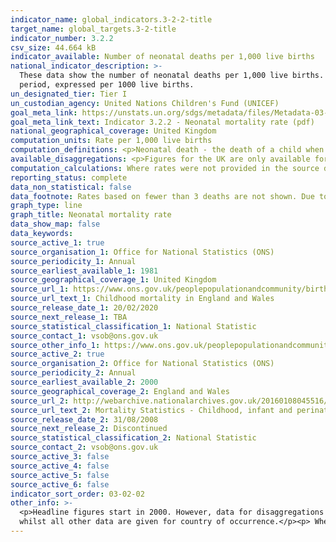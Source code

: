 ```yaml
---
indicator_name: global_indicators.3-2-2-title
target_name: global_targets.3-2-title
indicator_number: 3.2.2
csv_size: 44.664 kB
indicator_available: Number of neonatal deaths per 1,000 live births
national_indicator_description: >-
  These data show the number of neonatal deaths per 1,000 live births. This differs from the UN metadata which ask for the probability that a child born in a specific year or period will die during the first 28 completed days of life if subject to age-specific mortality rates of that
  period, expressed per 1000 live births.
un_designated_tier: Tier I
un_custodian_agency: United Nations Children's Fund (UNICEF)
goal_meta_link: https://unstats.un.org/sdgs/metadata/files/Metadata-03-02-02.pdf
goal_meta_link_text: Indicator 3.2.2 - Neonatal mortality rate (pdf)
national_geographical_coverage: United Kingdom
computation_units: Rate per 1,000 live births
computation_definitions: <p>Neonatal death - the death of a child when the age of the child is under 28 days.</p><p> Region - region of usual residence, not region of occurrence.</p><p>Country - Country of occurrence.</p><p>Age - age of the mother.
available_disaggregations: <p>Figures for the UK are only available for  the headline data and for sex.</p><p>Region is only available when 'England' is selected in the Country dropdown menu.</p><p>For all other disaggregations please select 'England and Wales' in the Country dropdown menu first.</p><p>Cross-disaggregations are available for country by sex. <p>Local Authority (and for Wales, Health Board) level data are available in Table 3 of the source data <a = href "https://www.ons.gov.uk/peoplepopulationandcommunity/birthsdeathsandmarriages/deaths/datasets/childmortalitystatisticschildhoodinfantandperinatalchildhoodinfantandperinatalmortalityinenglandandwales">[Child mortality (death cohort) tables in England and Wales]</a>. We have not presented these figures here due to the level of uncertainty in many of the figures. Data on further characteristics are also available from the source, and we are working to include some of these in future updates.
computation_calculations: Where rates were not provided in the source data, the following calculation was carried out -  (Number of neonatal deaths / number of live births) * 1000 
reporting_status: complete
data_non_statistical: false
data_footnote: Rates based on fewer than 3 deaths are not shown. Due to the small number of events, the reliability of rates which are based on between 3 and 19 deaths may be affected. Please check the source data to identify these points.
graph_type: line
graph_title: Neonatal mortality rate
data_show_map: false
data_keywords:
source_active_1: true
source_organisation_1: Office for National Statistics (ONS)
source_periodicity_1: Annual 
source_earliest_available_1: 1981
source_geographical_coverage_1: United Kingdom
source_url_1: https://www.ons.gov.uk/peoplepopulationandcommunity/birthsdeathsandmarriages/deaths/datasets/childmortalitystatisticschildhoodinfantandperinatalchildhoodinfantandperinatalmortalityinenglandandwales
source_url_text_1: Childhood mortality in England and Wales
source_release_date_1: 20/02/2020
source_next_release_1: TBA
source_statistical_classification_1: National Statistic
source_contact_1: vsob@ons.gov.uk
source_other_info_1: https://www.ons.gov.uk/peoplepopulationandcommunity/birthsdeathsandmarriages/deaths/qmis/childmortalitystatisticsqmi.  Data is no longer reported for 'England and Wales' and the region of Wales for which we report for.
source_active_2: true
source_organisation_2: Office for National Statistics (ONS)
source_periodicity_2: Annual
source_earliest_available_2: 2000
source_geographical_coverage_2: England and Wales
source_url_2: http://webarchive.nationalarchives.gov.uk/20160108045516/http://www.ons.gov.uk/ons/rel/vsob1/mortality-statistics--childhood--infant-and-perinatal--england-and-wales--series-dh3-/index.html
source_url_text_2: Mortality Statistics - Childhood, infant and perinatal, England and Wales (Series DH3)
source_release_date_2: 31/08/2008
source_next_release_2: Discontinued
source_statistical_classification_2: National Statistic
source_contact_2: vsob@ons.gov.uk
source_active_3: false
source_active_4: false
source_active_5: false
source_active_6: false
indicator_sort_order: 03-02-02
other_info: >-
  <p>Headline figures start in 2000. However, data for disaggregations start in 2008.</p><p>Mother's age and birthweight figures are for neonatal deaths have been successfully linked to their corresponding birth registration record.</p><p>Region data are given for area of usual residence,
  whilst all other data are given for country of occurrence.</p><p> Where the number of deaths is smaller than 3, rates are not given.</p> Data follows the UN specification for this indicator. This indicator has been identified in collaboration with topic experts.
---
```

